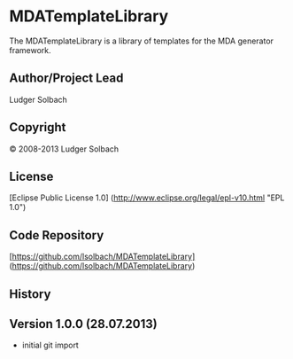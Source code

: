 MDATemplateLibrary
==================
The MDATemplateLibrary is a library of templates for the MDA generator framework.

Author/Project Lead
-------------------
Ludger Solbach

Copyright
---------
© 2008-2013 Ludger Solbach

License
-------
[Eclipse Public License 1.0] (http://www.eclipse.org/legal/epl-v10.html "EPL 1.0")

Code Repository
---------------
[https://github.com/lsolbach/MDATemplateLibrary] (https://github.com/lsolbach/MDATemplateLibrary)

History
-------

Version 1.0.0 (28.07.2013)
--------------------------
* initial git import
